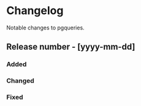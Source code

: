 # Changelog

Notable changes to pgqueries.

## Release number - [yyyy-mm-dd]

### Added

### Changed

### Fixed